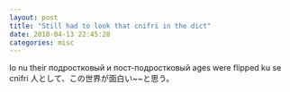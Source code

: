 ```yaml
---
layout: post
title: "Still had to look that cnifri in the dict"
date: 2018-04-13 22:45:28
categories: misc
---
```


lo nu their подростковый и пост-подростковый ages were flipped ku se cnifri 人として、この世界が面白い~~と思う。
